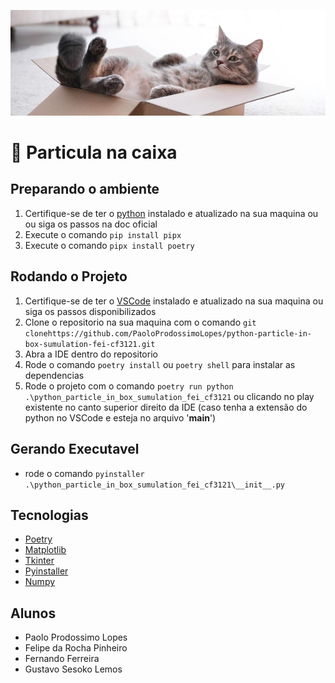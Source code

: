 ![gaton na caixa](./resources/gato-na-caixa.JPG)

# 🐍 Particula na caixa

## Preparando o ambiente

1. Certifique-se de ter o [python](https://www.python.org/) instalado e atualizado na sua maquina ou ou siga os passos na doc oficial
2. Execute o comando `pip install pipx`
3. Execute o comando `pipx install poetry`

## Rodando o Projeto

1. Certifique-se de ter o [VSCode](https://code.visualstudio.com/) instalado e atualizado na sua maquina ou siga os passos disponibilizados
2. Clone o repositorio na sua maquina com o comando `git clonehttps://github.com/PaoloProdossimoLopes/python-particle-in-box-sumulation-fei-cf3121.git`
3. Abra a IDE dentro do repositorio
4. Rode o comando `poetry install` ou `poetry shell` para instalar as dependencias
5. Rode o projeto com o comando `poetry run python .\python_particle_in_box_sumulation_fei_cf3121` ou clicando no play existente no canto superior direito da IDE (caso tenha a extensão do python no VSCode e esteja no arquivo '__main__')

## Gerando Executavel

- rode o comando `pyinstaller .\python_particle_in_box_sumulation_fei_cf3121\__init__.py`

## Tecnologias

- [Poetry](https://python-poetry.org/)
- [Matplotlib](https://matplotlib.org/)
- [Tkinter](https://docs.python.org/3/library/tkinter.html)
- [Pyinstaller](https://pyinstaller.org/en/stable/)
- [Numpy](https://numpy.org/)

## Alunos

- Paolo Prodossimo Lopes
- Felipe da Rocha Pinheiro
- Fernando Ferreira
- Gustavo Sesoko Lemos

